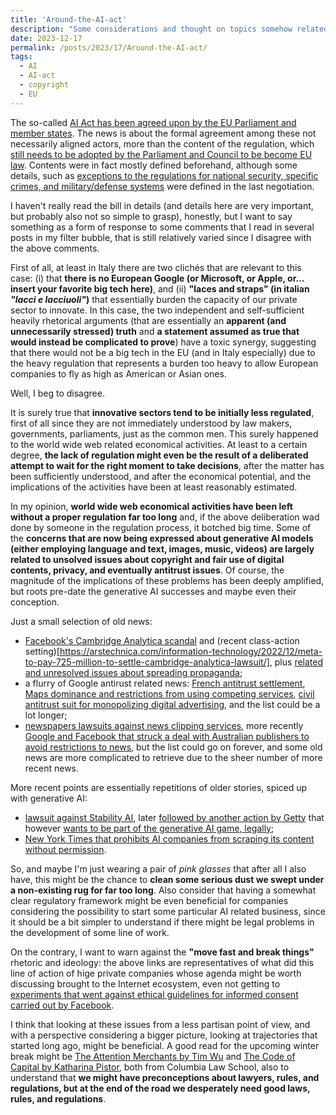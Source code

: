 ```yaml
---
title: 'Around-the-AI-act'
description: "Some considerations and thought on topics somehow related to the AI act"
date: 2023-12-17
permalink: /posts/2023/17/Around-the-AI-act/
tags:
  - AI
  - AI-act
  - copyright
  - EU
---
```


The so-called [AI Act has been agreed upon by the EU Parliament and member states](https://www.theguardian.com/world/2023/dec/08/eu-agrees-historic-deal-with-worlds-first-laws-to-regulate-ai). The news is about the formal agreement among these not necessarily aligned actors, more than the content of the regulation, which [still needs to be adopted by the Parliament and Council to be become EU law](https://www.europarl.europa.eu/news/en/press-room/20231206IPR15699/artificial-intelligence-act-deal-on-comprehensive-rules-for-trustworthy-ai). Contents were in fact mostly defined beforehand, although some details, such as [exceptions to the regulations for national security, specific crimes, and military/defense systems](https://www.technologyreview.com/2023/12/11/1084942/five-things-you-need-to-know-about-the-eus-new-ai-act/) were defined in the last negotiation.

I haven't really read the bill in details (and details here are very important, but probably also not so simple to grasp), honestly, but I want to say something as a form of response to some comments that I read in several posts in my filter bubble, that is still relatively varied since I disagree with the above comments.

First of all, at least in Italy there are two clichés that are relevant to this case: (i) that __there is no European Google (or Microsoft, or Apple, or... insert your favorite big tech here)__, and (ii) __"laces and straps" (in italian _"lacci e lacciuoli"_)__ that essentially burden the capacity of our private sector to innovate. In this case, the two independent and self-sufficient heavily rhetorical arguments (that are essentially an __apparent (and unnecessarily stressed) truth__ and __a statement assumed as true that would instead be complicated to prove__) have a toxic synergy, suggesting that there would not be a big tech in the EU (and in Italy especially) due to the heavy regulation that represents a burden too heavy to allow European companies to fly as high as American or Asian ones.

Well, I beg to disagree.

It is surely true that __innovative sectors tend to be initially less regulated__, first of all since they are not immediately understood by law makers, governments, parliaments, just as the common men. This surely happened to the world wide web related economical activities. At least to a certain degree, __the lack of regulation might even be the result of a deliberated attempt to wait for the right moment to take decisions__, after the matter has been sufficiently understood, and after the economical potential, and the implications of the activities have been at least reasonably estimated.

In my opinion, __world wide web economical activities have been left without a proper regulation far too long__ and, if the above deliberation wad done by someone in the regulation process, it botched big time. Some of the __concerns that are now being expressed about generative AI models (either employing language and text, images, music, videos) are largely related to unsolved issues about copyright and fair use of digital contents, privacy, and eventually antitrust issues__. Of course, the magnitude of the implications of these problems has been deeply amplified, but roots pre-date the generative AI successes and maybe even their conception.

Just a small selection of old news:
- [Facebook's Cambridge Analytica scandal](https://arstechnica.com/tech-policy/2018/03/facebooks-cambridge-analytica-scandal-explained/) and (recent class-action setting)[https://arstechnica.com/information-technology/2022/12/meta-to-pay-725-million-to-settle-cambridge-analytica-lawsuit/], plus [related and unresolved issues about spreading propaganda](https://arstechnica.com/tech-policy/2017/10/facebook-google-and-twitter-tell-congress-they-spread-russian-propaganda/);
- a flurry of Google antirust related news: [French antitrust settlement](https://arstechnica.com/tech-policy/2021/06/google-will-pay-268m-revamp-ad-platform-to-settle-antitrust-claims/), [Maps dominance and restrictions from using competing services](https://arstechnica.com/gadgets/2022/03/googles-next-us-antitrust-issue-google-maps/), [civil antitrust suit for monopolizing digital advertising](https://arstechnica.com/tech-policy/2023/06/googles-ad-tech-dominance-spurs-more-antitrust-charges-report-says/), and the list could be a lot longer;
- [newspapers lawsuits against news clipping services](https://arstechnica.com/tech-policy/2013/03/newspapers-go-all-in-for-copyright-fight-against-clipping-service/?itm_source=parsely-api), more recently [Google and Facebook that struck a deal with Australian publishers to avoid restrictions to news](https://arstechnica.com/tech-policy/2021/02/big-tech-opens-wallet-for-publishers-as-australian-news-code-looms/), but the list could go on forever, and some old news are more complicated to retrieve due to the sheer number of more recent news.

More recent points are essentially repetitions of older stories, spiced up with generative AI:
- [lawsuit against Stability AI](https://arstechnica.com/tech-policy/2023/04/stable-diffusion-copyright-lawsuits-could-be-a-legal-earthquake-for-ai/), later [followed by another action by Getty](https://arstechnica.com/tech-policy/2023/02/getty-sues-stability-ai-for-copying-12m-photos-and-imitating-famous-watermark/) that however [wants to be part of the generative AI game, legally](https://arstechnica.com/tech-policy/2023/10/getty-images-built-a-socially-responsible-ai-tool-that-rewards-artists/);
- [New York Times that prohibits AI companies from scraping its content without permission](https://arstechnica.com/information-technology/2023/08/the-new-york-times-prohibits-ai-vendors-from-devouring-its-content/).

So, and maybe I'm just wearing a pair of _pink glasses_ that after all I also have, this might be the chance to __clean some serious dust we swept under a non-existing rug for far too long__. Also consider that having a somewhat clear regulatory framework might be even beneficial for companies considering the possibility to start some particular AI related business, since it should be a bit simpler to understand if there might be legal problems in the development of some line of work.

On the contrary, I want to warn against the __"move fast and break things"__ rhetoric and ideology: the above links are representatives of what did this line of action of hige private companies whose agenda might be worth discussing brought to the Internet ecosystem, even not getting to [experiments that went against ethical guidelines for informed consent carried out by Facebook](https://www.theguardian.com/technology/2014/jun/30/facebook-emotion-study-breached-ethical-guidelines-researchers-say).

I think that looking at these issues from a less partisan point of view, and with a perspective considering a bigger picture, looking at trajectories that started long ago, might be beneficial. A good read for the upcoming winter break might be [The Attention Merchants by Tim Wu](https://www.goodreads.com/book/show/28503628-the-attention-merchants) and [The Code of Capital by Katharina Pistor](https://www.goodreads.com/book/show/42585103-the-code-of-capital?ref=nav_sb_ss_1_12), both from Columbia Law School, also to understand that __we might have preconceptions about lawyers, rules, and regulations, but at the end of the road we desperately need good laws, rules, and regulations__.



